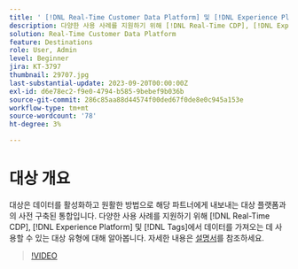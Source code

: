 ```yaml
---
title: ' [!DNL Real-Time Customer Data Platform] 및 [!DNL Experience Platform]의 대상 이해'
description: 다양한 사용 사례를 지원하기 위해 [!DNL Real-Time CDP], [!DNL Experience Platform], and [!DNL Tags] 에서 데이터를 가져오는 데 사용할 수 있는 대상 유형에 대해 알아봅니다.
solution: Real-Time Customer Data Platform
feature: Destinations
role: User, Admin
level: Beginner
jira: KT-3797
thumbnail: 29707.jpg
last-substantial-update: 2023-09-20T00:00:00Z
exl-id: d6e78ec2-f9e0-4794-b585-9bebef9b036b
source-git-commit: 286c85aa88d44574f00ded67f0de8e0c945a153e
workflow-type: tm+mt
source-wordcount: '78'
ht-degree: 3%

---
```


# 대상 개요

대상은 데이터를 활성화하고 원활한 방법으로 해당 파트너에게 내보내는 대상 플랫폼과의 사전 구축된 통합입니다. 다양한 사용 사례를 지원하기 위해 [!DNL Real-Time CDP], [!DNL Experience Platform] 및 [!DNL Tags]에서 데이터를 가져오는 데 사용할 수 있는 대상 유형에 대해 알아봅니다. 자세한 내용은 [설명서](https://experienceleague.adobe.com/docs/experience-platform/destinations/home.html?lang=ko)를 참조하세요.

>[!VIDEO](https://video.tv.adobe.com/v/29707?learn=on&enablevpops)

